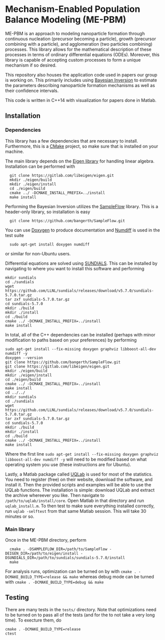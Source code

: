 Mechanism-Enabled Population Balance Modeling (ME-PBM)
======================================================

ME-PBM is an approach to modeling nanoparticle formation through continuous
nucleation (precursor becoming a particle), growth (precursor combining with a particle),
and agglomeration (two particles combining) processes. This library allows for 
the mathematical description of these processes in terms of ordinary differential equations (ODEs).
Moreover, this library is capable of accepting custom processes to form a unique mechanism if so desired.

This repository also houses the application code used in papers our group is working on. This primarily includes
using [Bayesian Inversion](https://en.wikipedia.org/wiki/Inverse_problem#Bayesian_approach) to estimate the 
parameters describing nanoparticle formation mechanisms as well as their confidence intervals.

This code is written in C++14 with visualization for papers done in Matlab.

## Installation

### Dependencies

This library has a few dependencies that are necessary to install. Furthermore, this is a [CMake](https://cmake.org/)
project, so make sure that is installed on your machine.

The main library depends on the [Eigen library](https://eigen.tuxfamily.org/index.php?title=Main_Page) for
handling linear algebra. Installation can be performed with

```
  git clone https://gitlab.com/libeigen/eigen.git
  mkdir ./eigen/build
  mkdir ./eigen/install
  cd ./eigen/build
  cmake ../ -DCMAKE_INSTALL_PREFIX=../install
  make install
```

Performing the Bayesian Inversion utilizes the [SampleFlow](https://github.com/bangerth/SampleFlow) library. 
This is a header-only library, so installation is easy

```
  git clone https://github.com/bangerth/SampleFlow.git
```

You can use [Doxygen](https://www.doxygen.nl/index.html) to produce documentation and [Numdiff](https://www.nongnu.org/numdiff/)
is used in the test suite

```
  sudo apt-get install doxygen numdiff
```

or similar for non-Ubuntu users.

Differential equations are solved using [SUNDIALS](https://computing.llnl.gov/projects/sundials). This can be installed by navigating to where you want to install this software and performing
```
mkdir sundials
cd ./sundials
wget https://github.com/LLNL/sundials/releases/download/v5.7.0/sundials-5.7.0.tar.gz
tar zxf sundials-5.7.0.tar.gz
cd sundials-5.7.0
mkdir ./build
mkdir ./install
cd ./build
cmake ../ -DCMAKE_INSTALL_PREFIX=../install
make install
```

In total, all of the C++ dependencies can be installed (perhaps with minor modification to paths based on your preferences) by performing
```
sudo apt-get install --fix-missing doxygen graphviz libboost-all-dev numdiff -y
doxygen --version
git clone https://github.com/bangerth/SampleFlow.git
git clone https://gitlab.com/libeigen/eigen.git
mkdir ./eigen/build
mkdir ./eigen/install
cd ./eigen/build
cmake ../ -DCMAKE_INSTALL_PREFIX=../install
make install
cd ../../
mkdir sundials
cd ./sundials
wget https://github.com/LLNL/sundials/releases/download/v5.7.0/sundials-5.7.0.tar.gz
tar zxf sundials-5.7.0.tar.gz
cd sundials-5.7.0
mkdir ./build
mkdir ./install
cd ./build
cmake ../ -DCMAKE_INSTALL_PREFIX=../install
make install
```

Where the first line `sudo apt-get install --fix-missing doxygen graphviz libboost-all-dev numdiff -y` will need to be modified based on what operating system you use (these instructions are for Ubuntu).

Lastly, a Matlab package called [UQLab](https://www.uqlab.com/) is used for most of the statistics. You need to register (free) on their website, download the software, and install it. Then the provided scripts and examples will be able to use the UQLab functions. The installation is simple: download UQLab and extract the archive whereever you like. Then navigate to `/path/to/uqlab/install/core`. Open Matlab in that directory and run `uqlab_install.m`. To then test to make sure everything installed correctly, run `uqlab -selftest` from that same Matlab session. This will take 30 minutes or so.

### Main library

Once in the ME-PBM directory, perform
```
  cmake . -DSAMPLEFLOW_DIR=/path/to/SampleFlow -DEIGEN_DIR=/path/to/eigen/install -DSUNDIALS_DIR=/path/to/sundials/sundials-5.7.0/install  
  make
```

For analysis runs, optimization can be turned on by with `cmake . -DCMAKE_BUILD_TYPE=release && make` whereas debug mode can be turned with `cmake . -DCMAKE_BUILD_TYPE=debug && make`

## Testing

There are many tests in the `tests/` directory. Note that optimizations need to be turned on to pass all of the tests (and for the to not take a very long time). To execture them, do

```
cmake . -DCMAKE_BUILD_TYPE=release
ctest
```
